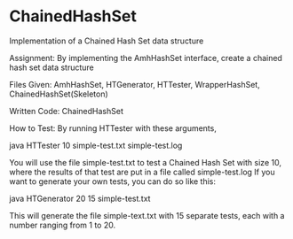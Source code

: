 # ChainedHashSet
Implementation of a Chained Hash Set data structure 


Assignment: By implementing the AmhHashSet<E> interface, create a chained hash set data structure
  
Files Given: AmhHashSet, HTGenerator, HTTester, WrapperHashSet, ChainedHashSet(Skeleton)
  
Written Code: ChainedHashSet
  
How to Test: By running HTTester with these arguments,
  
  java HTTester 10 simple-test.txt simple-test.log
  
  You will use the file simple-test.txt to test a Chained Hash Set with size 10, where the results of that test are put in a file called simple-test.log
  If you want to generate your own tests, you can do so like this:
  
  java HTGenerator 20 15 simple-test.txt
  
  This will generate the file simple-text.txt with 15 separate tests, each with a number ranging from 1 to 20. 
